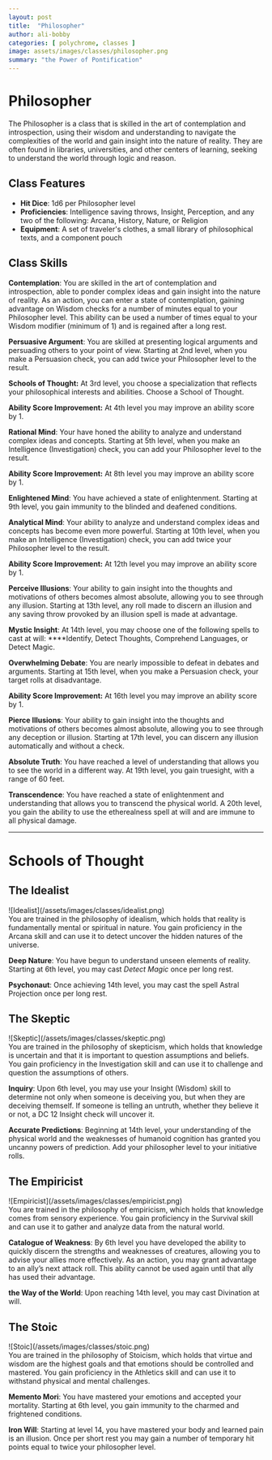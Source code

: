 ```yaml
---
layout: post
title:  "Philosopher"
author: ali-bobby
categories: [ polychrome, classes ]
image: assets/images/classes/philosopher.png
summary: "the Power of Pontification"
---
```

# Philosopher

The Philosopher is a class that is skilled in the art of contemplation and introspection, using their wisdom and understanding to navigate the complexities of the world and gain insight into the nature of reality. They are often found in libraries, universities, and other centers of learning, seeking to understand the world through logic and reason.

## **Class Features**

- **Hit Dice**: 1d6 per Philosopher level
- **Proficiencies**: Intelligence saving throws, Insight, Perception, and any two of the following: Arcana, History, Nature, or Religion
- **Equipment**: A set of traveler's clothes, a small library of philosophical texts, and a component pouch

## **Class Skills**

**Contemplation**: You are skilled in the art of contemplation and introspection, able to ponder complex ideas and gain insight into the nature of reality. As an action, you can enter a state of contemplation, gaining advantage on Wisdom checks for a number of minutes equal to your Philosopher level. This ability can be used a number of times equal to your Wisdom modifier (minimum of 1) and is regained after a long rest.

**Persuasive Argument**: You are skilled at presenting logical arguments and persuading others to your point of view. Starting at 2nd level, when you make a Persuasion check, you can add twice your Philosopher level to the result.

**Schools of Thought:** At 3rd level, you choose a specialization that reflects your philosophical interests and abilities. Choose a School of Thought.

**Ability Score Improvement:** At 4th level you may improve an ability score by 1.

**Rational Mind**: Your have honed the ability to analyze and understand complex ideas and concepts. Starting at 5th level, when you make an Intelligence (Investigation) check, you can add your Philosopher level to the result.

**Ability Score Improvement:** At 8th level you may improve an ability score by 1.

**Enlightened Mind**: You have achieved a state of enlightenment. Starting at 9th level, you gain immunity to the blinded and deafened conditions.

**Analytical Mind**: Your ability to analyze and understand complex ideas and concepts has become even more powerful. Starting at 10th level, when you make an Intelligence (Investigation) check, you can add twice your Philosopher level to the result.

**Ability Score Improvement:** At 12th level you may improve an ability score by 1.

**Perceive Illusions**: Your ability to gain insight into the thoughts and motivations of others becomes almost absolute, allowing you to see through any illusion. Starting at 13th level, any roll made to discern an illusion and any saving throw provoked by an illusion spell is made at advantage.

**Mystic Insight**: At 14th level, you may choose one of the following spells to cast at will: ****Identify, Detect Thoughts, Comprehend Languages, or Detect Magic.

**Overwhelming Debate**: You are nearly impossible to defeat in debates and arguments. Starting at 15th level, when you make a Persuasion check, your target rolls at disadvantage.

**Ability Score Improvement:** At 16th level you may improve an ability score by 1.

**Pierce Illusions**: Your ability to gain insight into the thoughts and motivations of others becomes almost absolute, allowing you to see through any deception or illusion. Starting at 17th level, you can discern any illusion automatically and without a check.

**Absolute Truth**: You have reached a level of understanding that allows you to see the world in a different way. At 19th level, you gain truesight, with a range of 60 feet.

**Transcendence**: You have reached a state of enlightenment and understanding that allows you to transcend the physical world. A 20th level, you gain the ability to use the etherealness spell at will and are immune to all physical damage.

---

# Schools of Thought

## **The Idealist**

<div class='float-right' markdown=1>
![Idealist](/assets/images/classes/idealist.png)
</div>
You are trained in the philosophy of idealism, which holds that reality is fundamentally mental or spiritual in nature. You gain proficiency in the Arcana skill and can use it to detect uncover the hidden natures of the universe.

**Deep Nature**: You have begun to understand unseen elements of reality. Starting at 6th level, you may cast *Detect Magic* once per long rest.

**Psychonaut**: Once achieving 14th level, you may cast the spell Astral Projection once per long rest.

## **The Skeptic**
<div class='float-left' markdown=1>
![Skeptic](/assets/images/classes/skeptic.png)
</div>
You are trained in the philosophy of skepticism, which holds that knowledge is uncertain and that it is important to question assumptions and beliefs. You gain proficiency in the Investigation skill and can use it to challenge and question the assumptions of others.

**Inquiry**: Upon 6th level, you may use your Insight (Wisdom) skill to determine not only when someone is deceiving you, but when they are deceiving themself. If someone is telling an untruth, whether they believe it or not, a DC 12 Insight check will uncover it.

**Accurate Predictions**: Beginning at 14th level, your understanding of the physical world and the weaknesses of humanoid cognition has granted you uncanny powers of prediction. Add your philosopher level to your initiative rolls.


## **The Empiricist**
<div class='float-right' markdown=1>
![Empiricist](/assets/images/classes/empiricist.png)
</div>
You are trained in the philosophy of empiricism, which holds that knowledge comes from sensory experience. You gain proficiency in the Survival skill and can use it to gather and analyze data from the natural world.

**Catalogue of Weakness**: By 6th level you have developed the ability to quickly discern the strengths and weaknesses of creatures, allowing you to advise your allies more effectively. As an action, you may grant advantage to an ally’s next attack roll. This ability cannot be used again until that ally has used their advantage.

**the Way of the World**: Upon reaching 14th level, you may cast Divination at will.

## **The Stoic**
<div class='float-left' markdown=1>
![Stoic](/assets/images/classes/stoic.png)
</div>
You are trained in the philosophy of Stoicism, which holds that virtue and wisdom are the highest goals and that emotions should be controlled and mastered. You gain proficiency in the Athletics skill and can use it to withstand physical and mental challenges.

**Memento Mori**: You have mastered your emotions and accepted your mortality. Starting at 6th level, you gain immunity to the charmed and frightened conditions.

**Iron Will**: Starting at level 14, you have mastered your body and learned pain is an illusion. Once per short rest you may gain a number of temporary hit points equal to twice your philosopher level.